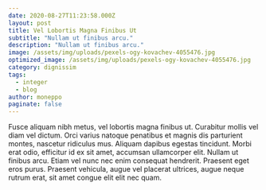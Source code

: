```yaml
---
date: 2020-08-27T11:23:58.000Z
layout: post
title: Vel Lobortis Magna Finibus Ut
subtitle: "Nullam ut finibus arcu."
description: "Nullam ut finibus arcu." 
image: /assets/img/uploads/pexels-ogy-kovachev-4055476.jpg
optimized_image: /assets/img/uploads/pexels-ogy-kovachev-4055476.jpg
category: dignissim
tags:
  - integer
  - blog
author: moneppo
paginate: false
---
```

Fusce aliquam nibh metus, vel lobortis magna finibus ut. Curabitur mollis vel diam vel dictum. Orci varius natoque penatibus et magnis dis parturient montes, nascetur ridiculus mus. Aliquam dapibus egestas tincidunt. Morbi erat odio, efficitur id ex sit amet, accumsan ullamcorper elit. Nullam ut finibus arcu. Etiam vel nunc nec enim consequat hendrerit. Praesent eget eros purus. Praesent vehicula, augue vel placerat ultrices, augue neque rutrum erat, sit amet congue elit elit nec quam. 